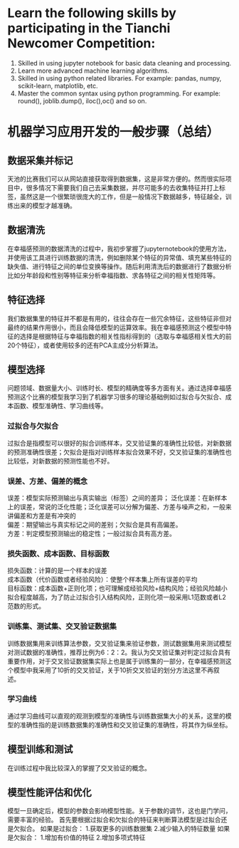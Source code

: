 # Learn the following skills by participating in the Tianchi Newcomer Competition:
1. Skilled in using jupyter notebook for basic data cleaning and processing.
2. Learn more advanced machine learning algorithms.
3. Skilled in using python related libraries. For example: pandas, numpy, scikit-learn, matplotlib, etc.
4. Master the common syntax using python programming. For example: round(), joblib.dump(), iloc(),oc() and so on.


# 机器学习应用开发的一般步骤（总结）
## 数据采集并标记
天池的比赛我们可以从网站直接获取得到数据集，这是非常方便的。然而很实际项目中，很多情况下需要我们自己去采集数据，并尽可能多的去收集特征并打上标签，虽然这是一个很繁琐很庞大的工作，但是一般情况下数据越多，特征越全，训练出来的模型才越准确。
## 数据清洗
在幸福感预测的数据清洗的过程中，我初步掌握了jupyternotebook的使用方法，并使用该工具进行训练数据的清洗，例如删除某个特征的异常值、填充某些特征的缺失值、进行特征之间的单位变换等操作。随后利用清洗后的数据进行了数据分析比如分年龄段和性别等特征来分析幸福指数、求各特征之间的相关性矩阵等。
## 特征选择
我们数据集里的特征并不都是有用的，往往会存在一些冗余特征，这些特征非但对最终的结果作用很小，而且会降低模型的运算效率。我在幸福感预测这个模型中特征的选择是根据特征与幸福指数的相关性指标得到的（选取与幸福感相关性大的前20个特征），或者使用较多的还有PCA主成分分析算法。
## 模型选择
问题领域、数据量大小、训练时长、模型的精确度等多方面有关。通过选择幸福感预测这个比赛的模型我学习到了机器学习很多的理论基础例如过拟合与欠拟合、成本函数、模型准确性、学习曲线等。
### 过拟合与欠拟合
过拟合是指模型可以很好的拟合训练样本，交叉验证集的准确性比较低，对新数据的预测准确性很差；欠拟合是指对训练样本拟合效果不好，交叉验证集的准确性也比较低，对新数据的预测性能也不好。
### 误差、方差、偏差的概念
误差：模型实际预测输出与真实输出（标签）之间的差异；
泛化误差：在新样本上的误差，常说的泛化性能；泛化误差可以分解为偏差、方差与噪声之和，一般来讲偏差和方差是有冲突的<br>
偏差：期望输出与真实标记之间的差别；欠拟合是具有高偏差。<br>
方差：判定模型预测输出的稳定性；一般过拟合具有高方差。
### 损失函数、成本函数、目标函数
损失函数：计算的是一个样本的误差<br>
成本函数（代价函数或者经验风险）：使整个样本集上所有误差的平均<br>
目标函数：成本函数+正则化项；也可理解成经验风险+结构风险；经验风险越小拟合程度越高，为了防止过拟合引入结构风险，正则化项一般采用L1范数或者L2范数的形式。
### 训练集、测试集、交叉验证数据集
训练数据集用来训练算法参数，交叉验证集来验证参数，测试数据集用来测试模型对测试数据的准确性，推荐比例为6：2：2。我认为交叉验证集对判定过拟合具有重要作用，对于交叉验证数据集实际上也是属于训练集的一部分，在幸福感预测这个模型中我采用了10折的交叉验证，关于10折交叉验证的划分方法这里不再叙述。
### 学习曲线
通过学习曲线可以直观的观测到模型的准确性与训练数据集大小的关系，这里的模型的准确性指的是训练数据集的准确性和交叉验证集的准确性，将其作为纵坐标。
## 模型训练和测试
在训练过程中我比较深入的掌握了交叉验证的概念。
## 模型性能评估和优化
模型一旦确定后，模型的参数会影响模型性能。关于参数的调节，这也是门学问，需要丰富的经验。
首先要根据过拟合和欠拟合的特征来判断算法模型是过拟合还是欠拟合。
如果是过拟合：
1.获取更多的训练数据集
2.减少输入的特征数量
如果是欠拟合：
1.增加有价值的特征
2.增加多项式特征
